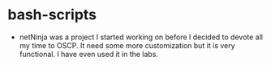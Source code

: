 # bash-scripts
- netNinja was a project I started working on before I decided to devote all my time to OSCP. It need some more customization but it is very functional. I have even used it in the labs.
